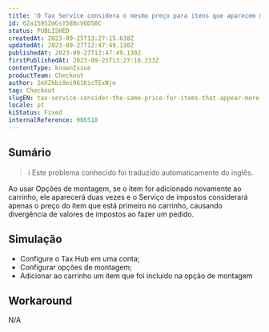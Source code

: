 ```yaml
---
title: 'O Tax Service considera o mesmo preço para itens que aparecem mais de uma vez ao usar a opção de montagem'
id: 62a1S9SZmGsY58BcV6D58C
status: PUBLISHED
createdAt: 2023-09-25T13:27:15.638Z
updatedAt: 2023-09-27T12:47:49.130Z
publishedAt: 2023-09-27T12:47:49.130Z
firstPublishedAt: 2023-09-25T13:27:16.233Z
contentType: knownIssue
productTeam: Checkout
author: 2mXZkbi0oi061KicTExNjo
tag: Checkout
slugEN: tax-service-consider-the-same-price-for-items-that-appear-more-than-once-when-using-assembly-option
locale: pt
kiStatus: Fixed
internalReference: 906518
---
```


## Sumário

>ℹ️ Este problema conhecido foi traduzido automaticamente do inglês.


Ao usar Opções de montagem, se o item for adicionado novamente ao carrinho, ele aparecerá duas vezes e o Serviço de impostos considerará apenas o preço do item que está primeiro no carrinho, causando divergência de valores de impostos ao fazer um pedido.

## Simulação



- Configure o Tax Hub em uma conta;
- Configurar opções de montagem;
- Adicionar ao carrinho um item que foi incluído na opção de montagem

## Workaround


N/A




